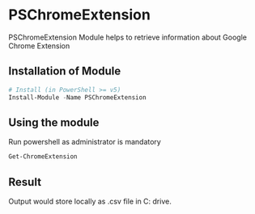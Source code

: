 # PSChromeExtension

PSChromeExtension Module helps to retrieve information about Google Chrome Extension

## Installation of Module
```Powershell
# Install (in PowerShell >= v5)
Install-Module -Name PSChromeExtension
```
## Using the module
Run powershell as administrator is mandatory

```PowerShell
Get-ChromeExtension
```

## Result

Output would store locally as <computername>.csv file in C: drive.
